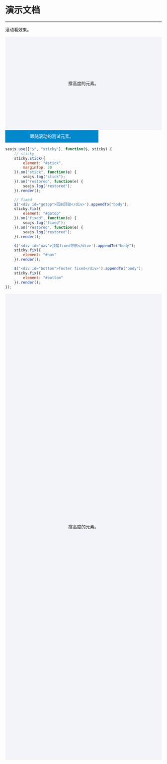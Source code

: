 # 演示文档

---

滚动看效果。

<style>
.help {
    height: 300px;
    background-color: #f3f4f9;
    text-align: center;
    line-height: 300px;
}
#stick {
    background: #08c;
    color: #fff;
    width: 300px;
    height: 40px;

    line-height: 40px;
    z-index: 1;
    text-align: center;
}
#nav, #gotop, #bottom {
    position: absolute;
    height: 30px;
    line-height: 30px;
    background: #08c;
    color: #fff;
    z-index: 10;
    text-align: center;
}
#gotop {
    top: 800px;
    right: 10px;
    width: 80px;
}
#nav {
    left: 0;
    top: 0;
    width: 100%;

}
#bottom {
    width: 100%;
    left: 0;
    bottom: 0;
}
</style>

<div class="help">撑高度的元素。</div>

<div id="stick">跟随滚动的测试元素。</div>


````javascript
seajs.use(["$", "sticky"], function($, sticky) {
    // sticky
    sticky.stick({
        element: "#stick",
        marginTop: 30
    }).on("stick", function(e) {
        seajs.log("stick");
    }).on("restored", function(e) {
        seajs.log("restored");
    }).render();

    // fixed
    $('<div id="gotop">回到顶部</div>').appendTo("body");
    sticky.fix({
        element: "#gotop"
    }).on("fixed", function(e) {
        seajs.log("fixed");
    }).on("restored", function(e) {
        seajs.log("restored");
    }).render();

    $('<div id="nav">顶层fixed导航</div>').appendTo("body");
    sticky.fix({
        element: "#nav"
    }).render();

    $('<div id="bottom">footer fixed</div>').appendTo("body");
    sticky.fix({
        element: "#bottom"
    }).render();
});
````
    
<div class="help" style="height: 1500px; line-height: 1500px;">撑高度的元素。</div>
